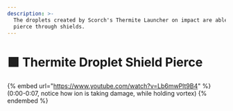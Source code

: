 ```yaml
---
description: >-
  The droplets created by Scorch's Thermite Launcher on impact are able to
  pierce through shields.
---
```


# 🟩 Thermite Droplet Shield Pierce

{% embed url="https://www.youtube.com/watch?v=Lb6mwPlt9B4" %}
(0:00-0:07, notice how ion is taking damage, while holding vortex)
{% endembed %}

